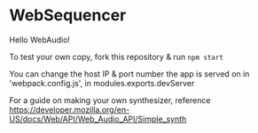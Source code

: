 # WebSequencer

Hello WebAudio!

To test your own copy, fork this repository & run ```npm start```

You can change the host IP & port number the app is served on in 'webpack.config.js',
in modules.exports.devServer

For a guide on making your own synthesizer, reference
https://developer.mozilla.org/en-US/docs/Web/API/Web_Audio_API/Simple_synth